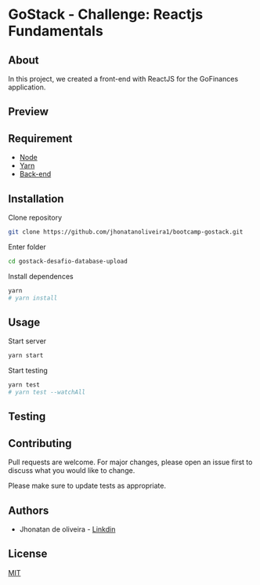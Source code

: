# GoStack - Challenge: Reactjs Fundamentals

## About
In this project, we created a front-end with ReactJS for the GoFinances application.

## Preview

## Requirement

* [Node](https://nodejs.org/en/)
* [Yarn](https://yarnpkg.com/)
* [Back-end](https://github.com/jhonatanoliveira1/gostack-desafio-database-upload)

## Installation

Clone repository
```bash
git clone https://github.com/jhonatanoliveira1/bootcamp-gostack.git
```
Enter folder
```bash
cd gostack-desafio-database-upload
```

Install dependences
```bash
yarn
# yarn install
```

## Usage
Start server
```bash
yarn start
```
Start testing
```bash
yarn test
# yarn test --watchAll
```

## Testing


## Contributing
Pull requests are welcome. For major changes, please open an issue first to discuss what you would like to change.

Please make sure to update tests as appropriate.

## Authors

- Jhonatan de oliveira - [Linkdin](https://www.linkedin.com/in/jhonatan-de-oliveira/)

## License
[MIT](https://choosealicense.com/licenses/mit/)
